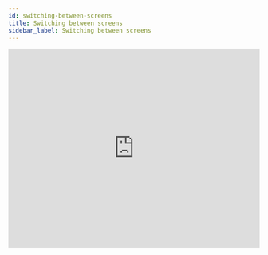 ```yaml
---
id: switching-between-screens
title: Switching between screens
sidebar_label: Switching between screens
---
```


<iframe width="100%" height="400" src="https://www.youtube.com/watch?v=Ue8fATt4EHc&list=PLkQs5WJXVHbiBDjmv-1tBYNUQOkmNCctA&index=7" frameborder="0" allow="accelerometer; autoplay; clipboard-write; encrypted-media; gyroscope; picture-in-picture" allowfullscreen></iframe>
